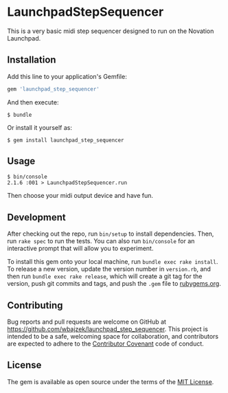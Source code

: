 # LaunchpadStepSequencer

This is a very basic midi step sequencer designed to run on the Novation
Launchpad.
## Installation

Add this line to your application's Gemfile:

```ruby
gem 'launchpad_step_sequencer'
```

And then execute:

    $ bundle

Or install it yourself as:

    $ gem install launchpad_step_sequencer

## Usage

    $ bin/console
    2.1.6 :001 > LaunchpadStepSequencer.run

Then choose your midi output device and have fun.


## Development

After checking out the repo, run `bin/setup` to install dependencies. Then, run `rake spec` to run the tests. You can also run `bin/console` for an interactive prompt that will allow you to experiment.

To install this gem onto your local machine, run `bundle exec rake install`. To release a new version, update the version number in `version.rb`, and then run `bundle exec rake release`, which will create a git tag for the version, push git commits and tags, and push the `.gem` file to [rubygems.org](https://rubygems.org).

## Contributing

Bug reports and pull requests are welcome on GitHub at https://github.com/wbajzek/launchpad_step_sequencer. This project is intended to be a safe, welcoming space for collaboration, and contributors are expected to adhere to the [Contributor Covenant](contributor-covenant.org) code of conduct.


## License

The gem is available as open source under the terms of the [MIT License](http://opensource.org/licenses/MIT).

